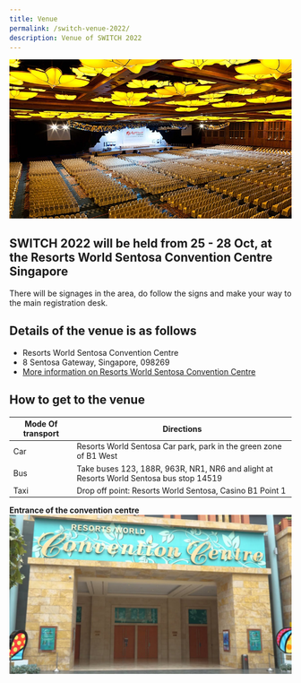 ```yaml
---
title: Venue
permalink: /switch-venue-2022/
description: Venue of SWITCH 2022
---
```

![Resorts World Sentosa Convention Centre SWITCH 2022](/images/convention%20centre.jpg)

## **SWITCH 2022 will be held from 25 - 28 Oct, at the Resorts World Sentosa Convention Centre Singapore**

There will be signages in the area, do follow the signs and make your way to the main registration desk.

## Details of the venue is as follows
* Resorts World Sentosa Convention Centre 
* 8 Sentosa Gateway, Singapore, 098269
* [More information on Resorts World Sentosa Convention Centre ](https://www.rwsentosa.com/en)

## How to get to the venue

| Mode Of transport  | Directions | 
| -------- | -------- |
| Car  | Resorts World Sentosa Car park, park in the green zone of B1 West  |
| Bus |  Take buses 123, 188R, 963R, NR1, NR6 and alight at Resorts World Sentosa bus stop 14519 |
| Taxi | Drop off point: Resorts World Sentosa, Casino B1 Point 1

**Entrance of the convention centre**
![Entrance of Resorts World Sentosa Convention Centre SWITCH 2022](/images/maxresdefault%20(2).jpg)